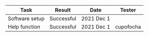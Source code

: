 
|Task|Result|Date|Tester|
|----|------|----|------|
|Software setup|Successful|2021 Dec 1||
|Help function|Successful|2021 Dec 1|cupofocha|